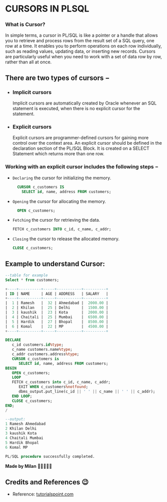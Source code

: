 # CURSORS IN PLSQL

### What is Cursor?

In simple terms, a cursor in PL/SQL is like a pointer or a handle that allows you to retrieve and process rows from the result set of a SQL query, one row at a time. It enables you to perform operations on each row individually, such as reading values, updating data, or inserting new records. Cursors are particularly useful when you need to work with a set of data row by row, rather than all at once.

## There are two types of cursors −

- ### Implicit cursors

  Implicit cursors are automatically created by Oracle whenever an SQL statement is executed, when there is no explicit cursor for the statement.

- ### Explicit cursors

  Explicit cursors are programmer-defined cursors for gaining more control over the context area. An explicit cursor should be defined in the declaration section of the PL/SQL Block. It is created on a SELECT Statement which returns more than one row.

### Working with an explicit cursor includes the following steps −

- `Declaring` the cursor for initializing the memory.

  ```sql
    CURSOR c_customers IS
      SELECT id, name, address FROM customers;
  ```

- `Opening` the cursor for allocating the memory.

  ```sql
    OPEN c_customers;
  ```

- `Fetching` the cursor for retrieving the data.

  ```sql
  FETCH c_customers INTO c_id, c_name, c_addr;
  ```

- `Closing` the cursor to release the allocated memory.

  ```sql
  CLOSE c_customers;
  ```

## Example to understand Cursor:


```sql
--table for example
Select * from customers;  

+----+----------+-----+-----------+----------+ 
| ID | NAME     | AGE | ADDRESS   | SALARY   | 
+----+----------+-----+-----------+----------+ 
|  1 | Ramesh   |  32 | Ahmedabad |  2000.00 | 
|  2 | Khilan   |  25 | Delhi     |  1500.00 | 
|  3 | kaushik  |  23 | Kota      |  2000.00 | 
|  4 | Chaitali |  25 | Mumbai    |  6500.00 | 
|  5 | Hardik   |  27 | Bhopal    |  8500.00 | 
|  6 | Komal    |  22 | MP        |  4500.00 | 
+----+----------+-----+-----------+----------+
```

```sql
DECLARE 
   c_id customers.id%type; 
   c_name customers.name%type; 
   c_addr customers.address%type; 
   CURSOR c_customers is 
      SELECT id, name, address FROM customers; 
BEGIN 
   OPEN c_customers; 
   LOOP 
   FETCH c_customers into c_id, c_name, c_addr; 
      EXIT WHEN c_customers%notfound; 
      dbms_output.put_line(c_id || ' ' || c_name || ' ' || c_addr); 
   END LOOP; 
   CLOSE c_customers; 
END; 
/
```

```sql
--output:
1 Ramesh Ahmedabad  
2 Khilan Delhi  
3 kaushik Kota     
4 Chaitali Mumbai  
5 Hardik Bhopal   
6 Komal MP  
  
PL/SQL procedure successfully completed. 
```



**Made by Milan** 🧑🏻‍💻🌐🚀
## Credits and References 😉

- Reference: [tutorialspoint.com](https://www.tutorialspoint.com/plsql/plsql_cursors.htm)